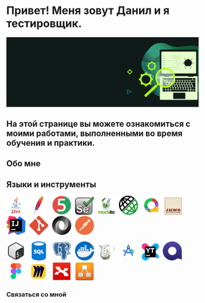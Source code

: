 
# Привет! Меня зовут Данил и я тестировщик. 

![Header](https://github.com/FixStress/fixStress/blob/main/assets/qa-testing-header1.png)

## На этой странице вы можете ознакомиться с моими работами, выполненными во время обучения и практики.

## Обо мне
### 

## Языки и инструменты

<style>
    .icon {
      margin-right: 10px;
    }
</style>

<img src="https://github.com/FixStress/fixStress/blob/main/assets/java-logo.png" title="Java" width="50" class="icon"/><img src="https://github.com/FixStress/fixStress/blob/main/assets/maven-logo.png" title="Maven" width="50" class="icon"/><img src="https://github.com/FixStress/fixStress/blob/main/assets/junit5-logo.png" title="JUnit 5" width="50" class="icon"/><img src="https://github.com/FixStress/fixStress/blob/main/assets/selenium-logo.png" title="Selenium" width="50" class="icon"/><img src="https://github.com/FixStress/fixStress/blob/main/assets/mockito-logo.png" title="Mockito" width="45" class="icon"/><img src="https://github.com/FixStress/fixStress/blob/main/assets/rest-assured-logo.png" title="REST Assured" width="50" class="icon"/><img src="https://github.com/FixStress/fixStress/blob/main/assets/allure-logo.png" title="Allure" width="50" class="icon"/><img src="https://github.com/FixStress/fixStress/blob/main/assets/jacoco-logo.png" title="Jacoco" width="45" class="icon"/><img src="https://github.com/FixStress/fixStress/blob/main/assets/intellijidea-logo.png" title="IntellijIDEA" width="50" class="icon"/><img src="https://github.com/FixStress/fixStress/blob/main/assets/git-logo.png" title="Git" width="50" class="icon"/><img src="https://github.com/FixStress/fixStress/blob/main/assets/json-logo.png" title="JSON" width="50" class="icon"/><img src="https://github.com/FixStress/fixStress/blob/main/assets/postman-logo.png" title="Postman" width="50" class="icon"/>

<img src="https://github.com/FixStress/fixStress/blob/main/assets/bash-logo.png" title="Bash" width="50" class="icon"/><img src="https://github.com/FixStress/fixStress/blob/main/assets/sql-logo.png" title="SQL" width="50" class="icon"/><img src="https://github.com/FixStress/fixStress/blob/main/assets/postgresql-logo.png" title="PostgreSQL" width="50" class="icon"/><img src="https://github.com/FixStress/fixStress/blob/main/assets/docker-logo.png" title="Docker" width="50" class="icon"/><img src="https://github.com/FixStress/fixStress/blob/main/assets/charles-logo.png" title="Charles" width="45" class="icon"/><img src="https://github.com/FixStress/fixStress/blob/main/assets/android-studio-logo.png" title="Android Studio" width="50" class="icon"/><img src="https://github.com/FixStress/fixStress/blob/main/assets/youtrack-logo.png" title="YouTrack" width="45" class="icon"/><img src="https://github.com/FixStress/fixStress/blob/main/assets/qase-logo.png" title="Qase" width="50" class="icon"/><img src="https://github.com/FixStress/fixStress/blob/main/assets/figma-logo.png" title="Figma" width="50" class="icon"/><img src="https://github.com/FixStress/fixStress/blob/main/assets/miro-logo.png" title="Miro" width="50" class="icon"/><img src="https://github.com/FixStress/fixStress/blob/main/assets/xmind-logo.png" title="Xmind" width="50" class="icon"/><img src="https://github.com/FixStress/fixStress/blob/main/assets/drawio-logo.png" title="draw.io" width="50" class="icon"/>

### Связаться со мной
         


